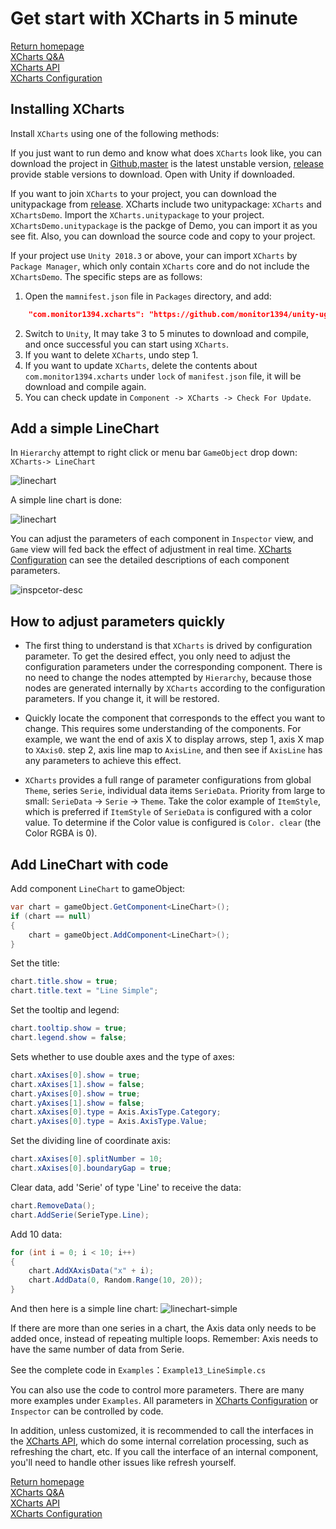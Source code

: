 # Get start with XCharts in 5 minute

[Return homepage](https://github.com/monitor1394/unity-ugui-XCharts)  
[XCharts Q&A](https://github.com/monitor1394/unity-ugui-XCharts/blob/master/Assets/XCharts/Documentation/xcharts-questions-and-answers-EN.md)  
[XCharts API](https://github.com/monitor1394/unity-ugui-XCharts/blob/master/Assets/XCharts/Documentation/xcharts-api-EN.md)  
[XCharts Configuration](https://github.com/monitor1394/unity-ugui-XCharts/blob/master/Assets/XCharts/Documentation/xcharts-configuration-EN.md)

## Installing XCharts

Install `XCharts` using one of the following methods:

If you just want to run demo and know what does `XCharts` look like, you can download the project in [Github](https://github.com/monitor1394/unity-ugui-XCharts),[master](https://github.com/monitor1394/unity-ugui-XCharts/archive/master.zip) is the latest unstable version, [release](https://github.com/monitor1394/unity-ugui-XCharts/releases) provide stable versions to download. Open with Unity if downloaded.

If you want to join `XCharts` to your project, you can download the unitypackage from [release](https://github.com/monitor1394/unity-ugui-XCharts/releases). XCharts include two unitypackage: `XCharts` and `XChartsDemo`. Import the `XCharts.unitypackage` to your project. `XChartsDemo.unitypackage` is the packge of Demo, you can import it as you see fit. Also, you can download the source code and copy to your project.

If your project use `Unity 2018.3` or above, your can import `XCharts` by `Package Manager`, which only contain `XCharts` core and do not include the `XChartsDemo`. The specific steps are as follows:

1. Open the `mamnifest.json` file in `Packages` directory, and add:
``` json
    "com.monitor1394.xcharts": "https://github.com/monitor1394/unity-ugui-XCharts.git#package",
```
2. Switch to `Unity`, It may take 3 to 5 minutes to download and compile, and once successful you can start using `XCharts`.
3. If you want to delete `XCharts`, undo step 1.
4. If you want to update `XCharts`, delete the contents about `com.monitor1394.xcharts` under `lock` of `manifest.json` file, it will be download and compile again.
5. You can check update in `Component -> XCharts -> Check For Update`.

## Add a simple LineChart

In `Hierarchy` attempt to right click or menu bar `GameObject` drop down: `XCharts-> LineChart`

![linechart](screenshot/op_addchart.png)

A simple line chart is done:

![linechart](screenshot/linechart.png)

You can adjust the parameters of each component in `Inspector` view, and `Game` view will fed back the effect of adjustment in real time. [XCharts Configuration](xcharts-configuration-EN.md) can see the detailed descriptions of each component parameters.

![inspcetor-desc](screenshot/inpsector-desc.png)

## How to adjust parameters quickly

* The first thing to understand is that `XCharts` is drived by configuration parameter. To get the desired effect, you only need to adjust the configuration parameters under the corresponding component. There is no need to change the nodes attempted by `Hierarchy`, because those nodes are generated internally by `XCharts` according to the configuration parameters. If you change it, it will be restored.

* Quickly locate the component that corresponds to the effect you want to change. This requires some understanding of the components. For example, we want the end of axis X to display arrows, step 1, axis X map to `XAxis0`. step 2, axis line map to `AxisLine`, and then see if `AxisLine` has any parameters to achieve this effect.

* `XCharts` provides a full range of parameter configurations from global `Theme`, series `Serie`, individual data items `SerieData`. Priority from large to small: `SerieData` -> `Serie` -> `Theme`. Take the color example of `ItemStyle`, which is preferred if `ItemStyle` of `SerieData` is configured with a color value. To determine if the Color value is configured is `Color. clear` (the Color RGBA is 0).

## Add LineChart with code

Add component `LineChart` to gameObject:

```C#
var chart = gameObject.GetComponent<LineChart>();
if (chart == null)
{
    chart = gameObject.AddComponent<LineChart>();
}
```

Set the title:

```C#
chart.title.show = true;
chart.title.text = "Line Simple";
```

Set the tooltip and legend:

```C#
chart.tooltip.show = true;
chart.legend.show = false;
```

Sets whether to use double axes and the type of axes:

```C#
chart.xAxises[0].show = true;
chart.xAxises[1].show = false;
chart.yAxises[0].show = true;
chart.yAxises[1].show = false;
chart.xAxises[0].type = Axis.AxisType.Category;
chart.yAxises[0].type = Axis.AxisType.Value;
```

Set the dividing line of coordinate axis:

```C#
chart.xAxises[0].splitNumber = 10;
chart.xAxises[0].boundaryGap = true;
```

Clear data, add 'Serie' of type 'Line' to receive the data:

```C#
chart.RemoveData();
chart.AddSerie(SerieType.Line);
```

Add 10 data:

```C#
for (int i = 0; i < 10; i++)
{
    chart.AddXAxisData("x" + i);
    chart.AddData(0, Random.Range(10, 20));
}
```

And then here is a simple line chart:
![linechart-simple](screenshot/linechart-simple.png)

If there are more than one series in a chart, the Axis data only needs to be added once, instead of repeating multiple loops. Remember: Axis needs to have the same number of data from Serie.

See the complete code in `Examples`：`Example13_LineSimple.cs`  

You can also use the code to control more parameters. There are many more examples under `Examples`. All parameters in [XCharts Configuration](xcharts-configuration-EN.md) or `Inspector` can be controlled by code.

In addition, unless customized, it is recommended to call the interfaces in the [XCharts API](https://github.com/monitor1394/unity-ugui-XCharts/blob/master/Assets/XCharts/Documentation/xcharts-api-EN.md), which do some internal correlation processing, such as refreshing the chart, etc. If you call the interface of an internal component, you'll need to handle other issues like refresh yourself.

[Return homepage](https://github.com/monitor1394/unity-ugui-XCharts)  
[XCharts Q&A](https://github.com/monitor1394/unity-ugui-XCharts/blob/master/Assets/XCharts/Documentation/xcharts-questions-and-answers-EN.md)  
[XCharts API](https://github.com/monitor1394/unity-ugui-XCharts/blob/master/Assets/XCharts/Documentation/xcharts-api-EN.md)  
[XCharts Configuration](https://github.com/monitor1394/unity-ugui-XCharts/blob/master/Assets/XCharts/Documentation/xcharts-configuration-EN.md)
